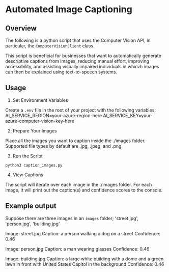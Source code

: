 # Automated Image Captioning

## Overview

The following is a python script that uses the Computer Vision API, in particular, the `ComputerVisionClient` class.

This script is beneficial for businesses that want to automatically generate descriptive captions from images, reducing manual effort, improving accessibility, and assisting visually impaired individuals in whicvh images can then be explained using text-to-speech systems.

## Usage

1. Set Environment Variables

Create a `.env` file in the root of your project with the following variables:
  AI_SERVICE_REGION=your-azure-region-here
  AI_SERVICE_KEY=your-azure-computer-vision-key-here

2. Prepare Your Images

Place all the images you want to caption inside the ./images folder.
Supported file types by default are .jpg, .jpeg, and .png.

3. Run the Script

`python3 caption_images.py`

4. View Captions

The script will iterate over each image in the ./images folder.
For each image, it will print out the caption(s) and confidence scores to the console.

## Example output

Suppose there are three images in an `images` folder; 'street.jpg', 'person.jpg', 'building.jpg'

Image: street.jpg
  Caption: a person walking a dog on a street
  Confidence: 0.46

Image: person.jpg
  Caption: a man wearing glasses
  Confidence: 0.46

Image: building.jpg
  Caption: a large white building with a dome and a green lawn in front with United States Capitol in the background
  Confidence: 0.46
